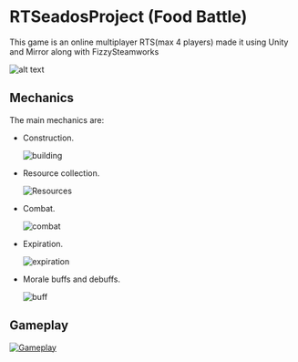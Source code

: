 # RTSeadosProject (Food Battle)
This game is an online  multiplayer RTS(max 4 players)  made it using Unity and Mirror along with FizzySteamworks

![alt text](https://i.ibb.co/YZSNsWL/unnamed.png)


## Mechanics
The main mechanics are:
* Construction.

     ![building](https://i.ibb.co/HNhG5Xz/building.gif)
* Resource collection.

    ![Resources](https://i.ibb.co/x2HQTcC/pick-Resources.gif)

* Combat.
    
   ![combat](https://i.ibb.co/5hHggyj/combat.gif)

* Expiration.

   ![expiration](https://i.ibb.co/Bskdq28/expiration.gif)

* Morale buffs and debuffs. 

   ![buff](https://i.ibb.co/G7WKyhr/buff.gif)
## Gameplay

   [![Gameplay](https://i.ibb.co/YZSNsWL/unnamed.png)](https://drive.google.com/file/d/1pIRTbpWstjJ8MoKduW5ypt_UIMwg-sko/view?usp=sharing)

